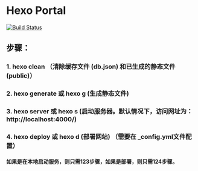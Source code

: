 # Hexo Portal

[![Build Status](https://travis-ci.com/yacheng199306/yacheng199306.github.io.svg?branch=blog-source)](https://travis-ci.com/yacheng199306/yacheng199306.github.io)

## 步骤：
### 1. hexo clean （清除缓存文件 (db.json) 和已生成的静态文件 (public)）
### 2. hexo generate 或 hexo g (生成静态文件)
### 3. hexo server 或 hexo s (启动服务器。默认情况下，访问网址为： http://localhost:4000/)
### 4. hexo deploy 或 hexo d (部署网站) （需要在 _config.yml文件配置）

#### 如果是在本地启动服务，则只需123步骤，如果是部署，则只需124步骤。
